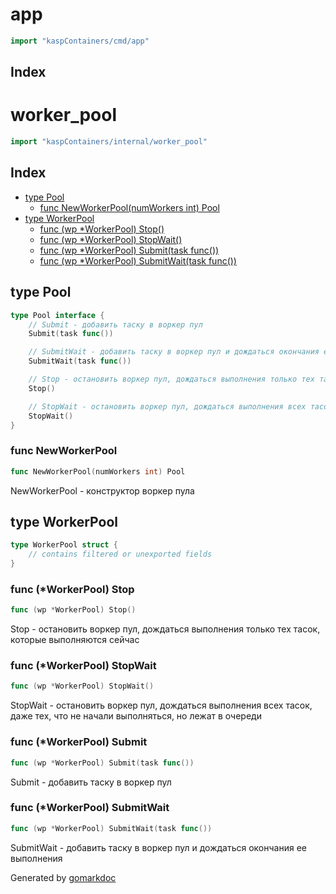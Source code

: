 <!-- Code generated by gomarkdoc. DO NOT EDIT -->

# app

```go
import "kaspContainers/cmd/app"
```

## Index



# worker\_pool

```go
import "kaspContainers/internal/worker_pool"
```

## Index

- [type Pool](<#Pool>)
  - [func NewWorkerPool\(numWorkers int\) Pool](<#NewWorkerPool>)
- [type WorkerPool](<#WorkerPool>)
  - [func \(wp \*WorkerPool\) Stop\(\)](<#WorkerPool.Stop>)
  - [func \(wp \*WorkerPool\) StopWait\(\)](<#WorkerPool.StopWait>)
  - [func \(wp \*WorkerPool\) Submit\(task func\(\)\)](<#WorkerPool.Submit>)
  - [func \(wp \*WorkerPool\) SubmitWait\(task func\(\)\)](<#WorkerPool.SubmitWait>)


<a name="Pool"></a>
## type Pool



```go
type Pool interface {
    // Submit - добавить таску в воркер пул
    Submit(task func())

    // SubmitWait - добавить таску в воркер пул и дождаться окончания ее выполнения
    SubmitWait(task func())

    // Stop - остановить воркер пул, дождаться выполнения только тех тасок, которые выполняются сейчас
    Stop()

    // StopWait - остановить воркер пул, дождаться выполнения всех тасок, даже тех, что не начали выполняться, но лежат в очереди
    StopWait()
}
```

<a name="NewWorkerPool"></a>
### func NewWorkerPool

```go
func NewWorkerPool(numWorkers int) Pool
```

NewWorkerPool \- конструктор воркер пула

<a name="WorkerPool"></a>
## type WorkerPool



```go
type WorkerPool struct {
    // contains filtered or unexported fields
}
```

<a name="WorkerPool.Stop"></a>
### func \(\*WorkerPool\) Stop

```go
func (wp *WorkerPool) Stop()
```

Stop \- остановить воркер пул, дождаться выполнения только тех тасок, которые выполняются сейчас

<a name="WorkerPool.StopWait"></a>
### func \(\*WorkerPool\) StopWait

```go
func (wp *WorkerPool) StopWait()
```

StopWait \- остановить воркер пул, дождаться выполнения всех тасок, даже тех, что не начали выполняться, но лежат в очереди

<a name="WorkerPool.Submit"></a>
### func \(\*WorkerPool\) Submit

```go
func (wp *WorkerPool) Submit(task func())
```

Submit \- добавить таску в воркер пул

<a name="WorkerPool.SubmitWait"></a>
### func \(\*WorkerPool\) SubmitWait

```go
func (wp *WorkerPool) SubmitWait(task func())
```

SubmitWait \- добавить таску в воркер пул и дождаться окончания ее выполнения

Generated by [gomarkdoc](<https://github.com/princjef/gomarkdoc>)
